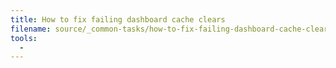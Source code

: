 ```yaml
---
title: How to fix failing dashboard cache clears
filename: source/_common-tasks/how-to-fix-failing-dashboard-cache-clears.md
tools:
  -
---
```

